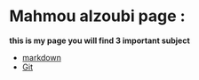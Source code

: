 # **Mahmou alzoubi page  :**


 **this is my page you will find 3 important subject**



   * [markdown](https://mahmoud-alzoubi95.github.io/reading-note/Read2a)
   * [Git](https://mahmoud-alzoubi95.github.io/reading-note/git3)
   
   
